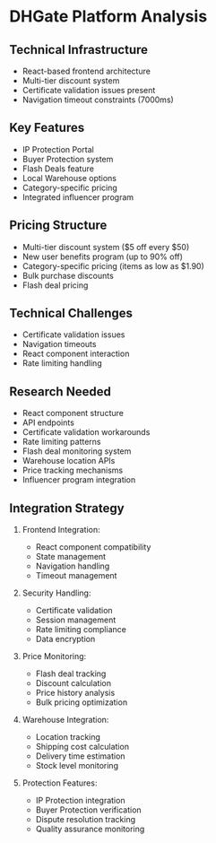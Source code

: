 # DHGate Platform Analysis

## Technical Infrastructure
- React-based frontend architecture
- Multi-tier discount system
- Certificate validation issues present
- Navigation timeout constraints (7000ms)

## Key Features
- IP Protection Portal
- Buyer Protection system
- Flash Deals feature
- Local Warehouse options
- Category-specific pricing
- Integrated influencer program

## Pricing Structure
- Multi-tier discount system ($5 off every $50)
- New user benefits program (up to 90% off)
- Category-specific pricing (items as low as $1.90)
- Bulk purchase discounts
- Flash deal pricing

## Technical Challenges
- Certificate validation issues
- Navigation timeouts
- React component interaction
- Rate limiting handling

## Research Needed
- React component structure
- API endpoints
- Certificate validation workarounds
- Rate limiting patterns
- Flash deal monitoring system
- Warehouse location APIs
- Price tracking mechanisms
- Influencer program integration

## Integration Strategy
1. Frontend Integration:
   - React component compatibility
   - State management
   - Navigation handling
   - Timeout management

2. Security Handling:
   - Certificate validation
   - Session management
   - Rate limiting compliance
   - Data encryption

3. Price Monitoring:
   - Flash deal tracking
   - Discount calculation
   - Price history analysis
   - Bulk pricing optimization

4. Warehouse Integration:
   - Location tracking
   - Shipping cost calculation
   - Delivery time estimation
   - Stock level monitoring

5. Protection Features:
   - IP Protection integration
   - Buyer Protection verification
   - Dispute resolution tracking
   - Quality assurance monitoring
